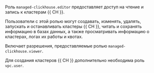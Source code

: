 Роль `managed-clickhouse.editor` предоставляет доступ на чтение и запись к кластерам {{ CH }}.

Пользователи с этой ролью могут создавать, изменять, удалять, запускать и останавливать кластеры {{ CH }}, читать и сохранять информацию в базах данных, а также просматривать информацию о кластерах, логах их работы и квотах.

Включает разрешения, предоставляемые ролью `managed-clickhouse.viewer`.

Для создания кластеров {{ CH }} дополнительно необходима роль `vpc.user`.